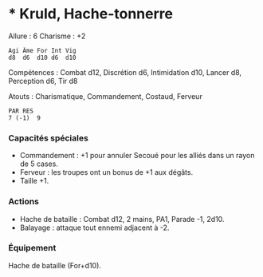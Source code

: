 # * Kruld, Hache-tonnerre

Allure : 6
Charisme : +2

	Agi	Âme	For	Int	Vig
	d8	d6	d10	d6	d10

Compétences : Combat d12, Discrétion d6, Intimidation d10, Lancer d8, Perception d6, Tir d8

Atouts : Charismatique, Commandement, Costaud, Ferveur

	PAR	RES
	7 (-1)	9

### Capacités spéciales
- Commandement : +1 pour annuler Secoué pour les alliés dans un rayon de 5 cases.
- Ferveur : les troupes ont un bonus de +1 aux dégâts.
- Taille +1.

### Actions
- Hache de bataille : Combat d12, 2 mains, PA1, Parade -1, 2d10.
- Balayage : attaque tout ennemi adjacent à -2.

### Équipement
Hache de bataille (For+d10).
